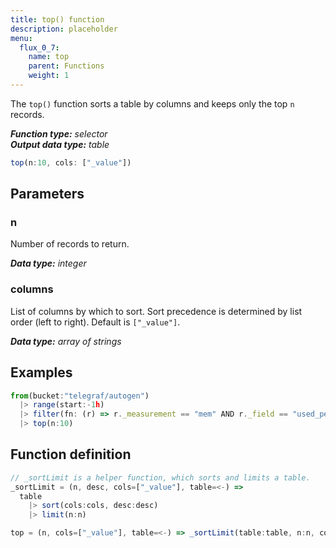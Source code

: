 ```yaml
---
title: top() function
description: placeholder
menu:
  flux_0_7:
    name: top
    parent: Functions
    weight: 1
---
```


The `top()` function sorts a table by columns and keeps only the top `n` records.

_**Function type:** selector_  
_**Output data type:** table_

```js
top(n:10, cols: ["_value"])
```

## Parameters

### n
Number of records to return.

_**Data type:** integer_

### columns
List of columns by which to sort.
Sort precedence is determined by list order (left to right).
Default is `["_value"]`.

_**Data type:** array of strings_

## Examples
```js
from(bucket:"telegraf/autogen")
  |> range(start:-1h)
  |> filter(fn: (r) => r._measurement == "mem" AND r._field == "used_percent")
  |> top(n:10)
```

## Function definition
```js
// _sortLimit is a helper function, which sorts and limits a table.
_sortLimit = (n, desc, cols=["_value"], table=<-) =>
  table
    |> sort(cols:cols, desc:desc)
    |> limit(n:n)

top = (n, cols=["_value"], table=<-) => _sortLimit(table:table, n:n, cols:cols, desc:true)
```
